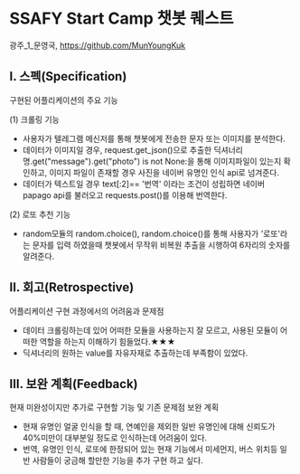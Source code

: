 # SSAFY Start Camp 챗봇 퀘스트


광주_1_문영국, https://github.com/MunYoungKuk


## Ⅰ. 스펙(Specification)

구현된 어플리케이션의 주요 기능

(1) 크롤링 기능

- 사용자가 텔레그램 메신저를 통해 챗봇에게 전송한 문자 또는 이미지를 분석한다.
- 데이터가 이미지일 경우, request.get_json()으로 추출한 딕셔너리명.get("message").get("photo") is not None:을 통해 이미지파일이 있는지 확인하고, 이미지 파일이 존재할 경우 사진을 네이버 유명인 인식 api로 넘겨준다.
- 데이터가 텍스트일 경우 text[:2]== '번역' 이라는 조건이 성립하면 네이버 papago api를 불러오고 requests.post()를 이용해 번역한다. 

(2) 로또 추천 기능
 - random모듈의 random.choice(), random.choice()를 통해 사용자가 '로또'라는 문자를 입력 하였을때 챗봇에서 무작위 비복원 추출을 시행하여 6자리의 숫자를 알려준다.



## Ⅱ. 회고(Retrospective)

어플리케이션 구현 과정에서의 어려움과 문제점

- 데이터 크롤링하는데 있어 어떠한 모듈을 사용하는지 잘 모르고, 사용된 모듈이 어떠한 역할을 하는지 이해하기 힘들었다.★★★
- 딕셔너리의 원하는 value를 자유자재로 추출하는데 부족함이 있었다.


## Ⅲ. 보완 계획(Feedback)

현재 미완성이지만 추가로 구현할 기능 및 기존 문제점 보완 계획

- 현재 유명인 얼굴 인식을 할 때, 연예인을 제외한 일반 유명인에 대해 신뢰도가 40%미만이 대부분일 정도로 인식하는데 어려움이 있다.
- 번역, 유명인 인식, 로또에 한정되어 있는 현재 기능에서 미세먼지, 버스 위치등 일반 사람들이 궁금해 할만한 기능을 추가 구현 하고 싶다.
